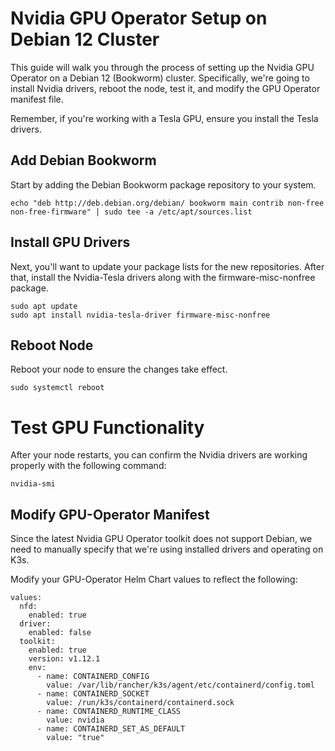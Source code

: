 # Nvidia GPU Operator Setup on Debian 12 Cluster

This guide will walk you through the process of setting up the Nvidia GPU Operator on a Debian 12 (Bookworm) cluster. Specifically, we're going to install Nvidia drivers, reboot the node, test it, and modify the GPU Operator manifest file.

Remember, if you're working with a Tesla GPU, ensure you install the Tesla drivers.


## Add Debian Bookworm

Start by adding the Debian Bookworm package repository to your system.

```shell
echo "deb http://deb.debian.org/debian/ bookworm main contrib non-free non-free-firmware" | sudo tee -a /etc/apt/sources.list
```


## Install GPU Drivers
Next, you'll want to update your package lists for the new repositories. After that, install the Nvidia-Tesla drivers along with the firmware-misc-nonfree package.


```
sudo apt update
sudo apt install nvidia-tesla-driver firmware-misc-nonfree
```

## Reboot Node
Reboot your node to ensure the changes take effect.

```
sudo systemctl reboot
```

# Test GPU Functionality
After your node restarts, you can confirm the Nvidia drivers are working properly with the following command:
```
nvidia-smi
```


## Modify GPU-Operator Manifest
Since the latest Nvidia GPU Operator toolkit does not support Debian, we need to manually specify that we're using installed drivers and operating on K3s.

Modify your GPU-Operator Helm Chart values to reflect the following:

```
values:
  nfd:
    enabled: true
  driver:
    enabled: false
  toolkit:
    enabled: true
    version: v1.12.1
    env:
      - name: CONTAINERD_CONFIG
        value: /var/lib/rancher/k3s/agent/etc/containerd/config.toml
      - name: CONTAINERD_SOCKET
        value: /run/k3s/containerd/containerd.sock
      - name: CONTAINERD_RUNTIME_CLASS
        value: nvidia
      - name: CONTAINERD_SET_AS_DEFAULT
        value: "true"
```

